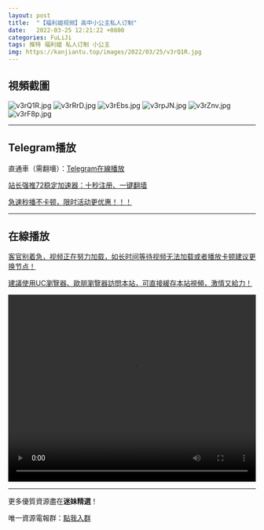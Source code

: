 ```yaml
---
layout: post
title:  "【福利姬视频】高中小公主私人订制"
date:   2022-03-25 12:21:22 +0800
categories: FuLiJi
tags: 推特 福利姬 私人订制 小公主
img: https://kanjiantu.top/images/2022/03/25/v3rQ1R.jpg
---
```



## 視頻截圖

![v3rQ1R.jpg](https://kanjiantu.top/images/2022/03/25/v3rQ1R.jpg)
![v3rRrD.jpg](https://kanjiantu.top/images/2022/03/25/v3rRrD.jpg)
![v3rEbs.jpg](https://kanjiantu.top/images/2022/03/25/v3rEbs.jpg)
![v3rpJN.jpg](https://kanjiantu.top/images/2022/03/25/v3rpJN.jpg)
![v3rZnv.jpg](https://kanjiantu.top/images/2022/03/25/v3rZnv.jpg)
![v3rF8p.jpg](https://kanjiantu.top/images/2022/03/25/v3rF8p.jpg)

* * *
## Telegram播放

直通車（需翻墻）：[Telegram在線播放](https://t.me/mimeijingxuan/330)

<u>站长强推72稳定加速器：[十秒注册、一键翻墙](https://www.mimei.blog/skip/vpn.html) </u>


<u>急速秒播不卡顿，限时活动更优惠！！！</u>
* * *
## 在線播放
<u>客官别着急，视频正在努力加载，如长时间等待视频无法加载或者播放卡顿建议更换节点！</u>

<u>建議使用UC瀏覽器、歐朋瀏覽器訪問本站，可直接緩存本站視頻，激情又給力！</u>
<center><video src="https://cdn.publer.io/uploads/videos/623d45bbdb279761fe397964/9ed013f06dbed4e4c31dcc58b689583c.mp4" width="100%" height="380px" controls="controls"></video></center>


* * *
更多優質資源盡在**迷妹精選**！

唯一資源電報群：[點我入群](https://t.me/mimeijingxuan)


